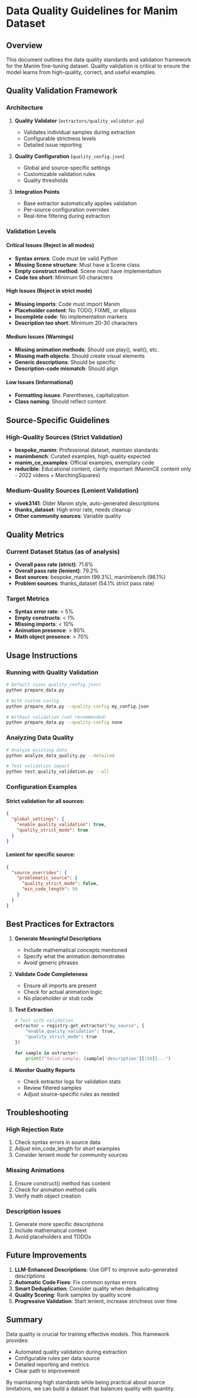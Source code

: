 # Data Quality Guidelines for Manim Dataset

## Overview

This document outlines the data quality standards and validation framework for the Manim fine-tuning dataset. Quality validation is critical to ensure the model learns from high-quality, correct, and useful examples.

## Quality Validation Framework

### Architecture

1. **Quality Validator** (`extractors/quality_validator.py`)
   - Validates individual samples during extraction
   - Configurable strictness levels
   - Detailed issue reporting

2. **Quality Configuration** (`quality_config.json`)
   - Global and source-specific settings
   - Customizable validation rules
   - Quality thresholds

3. **Integration Points**
   - Base extractor automatically applies validation
   - Per-source configuration overrides
   - Real-time filtering during extraction

### Validation Levels

#### Critical Issues (Reject in all modes)
- **Syntax errors**: Code must be valid Python
- **Missing Scene structure**: Must have a Scene class
- **Empty construct method**: Scene must have implementation
- **Code too short**: Minimum 50 characters

#### High Issues (Reject in strict mode)
- **Missing imports**: Code must import Manim
- **Placeholder content**: No TODO, FIXME, or ellipsis
- **Incomplete code**: No implementation markers
- **Description too short**: Minimum 20-30 characters

#### Medium Issues (Warnings)
- **Missing animation methods**: Should use play(), wait(), etc.
- **Missing math objects**: Should create visual elements
- **Generic descriptions**: Should be specific
- **Description-code mismatch**: Should align

#### Low Issues (Informational)
- **Formatting issues**: Parentheses, capitalization
- **Class naming**: Should reflect content

## Source-Specific Guidelines

### High-Quality Sources (Strict Validation)
- **bespoke_manim**: Professional dataset, maintain standards
- **manimbench**: Curated examples, high quality expected
- **manim_ce_examples**: Official examples, exemplary code
- **reducible**: Educational content, clarity important (ManimCE content only - 2022 videos + MarchingSquares)

### Medium-Quality Sources (Lenient Validation)
- **vivek3141**: Older Manim style, auto-generated descriptions
- **thanks_dataset**: High error rate, needs cleanup
- **Other community sources**: Variable quality

## Quality Metrics

### Current Dataset Status (as of analysis)
- **Overall pass rate (strict)**: 71.6%
- **Overall pass rate (lenient)**: 79.2%
- **Best sources**: bespoke_manim (99.3%), manimbench (98.1%)
- **Problem sources**: thanks_dataset (54.1% strict pass rate)

### Target Metrics
- **Syntax error rate**: < 5%
- **Empty constructs**: < 1%
- **Missing imports**: < 10%
- **Animation presence**: > 80%
- **Math object presence**: > 70%

## Usage Instructions

### Running with Quality Validation

```bash
# Default (uses quality_config.json)
python prepare_data.py

# With custom config
python prepare_data.py --quality-config my_config.json

# Without validation (not recommended)
python prepare_data.py --quality-config none
```

### Analyzing Data Quality

```bash
# Analyze existing data
python analyze_data_quality.py --detailed

# Test validation impact
python test_quality_validation.py --all
```

### Configuration Examples

#### Strict validation for all sources:
```json
{
  "global_settings": {
    "enable_quality_validation": true,
    "quality_strict_mode": true
  }
}
```

#### Lenient for specific source:
```json
{
  "source_overrides": {
    "problematic_source": {
      "quality_strict_mode": false,
      "min_code_length": 50
    }
  }
}
```

## Best Practices for Extractors

1. **Generate Meaningful Descriptions**
   - Include mathematical concepts mentioned
   - Specify what the animation demonstrates
   - Avoid generic phrases

2. **Validate Code Completeness**
   - Ensure all imports are present
   - Check for actual animation logic
   - No placeholder or stub code

3. **Test Extraction**
   ```python
   # Test with validation
   extractor = registry.get_extractor("my_source", {
       "enable_quality_validation": true,
       "quality_strict_mode": true
   })
   
   for sample in extractor:
       print(f"Valid sample: {sample['description'][:50]}...")
   ```

4. **Monitor Quality Reports**
   - Check extractor logs for validation stats
   - Review filtered samples
   - Adjust source-specific rules as needed

## Troubleshooting

### High Rejection Rate
1. Check syntax errors in source data
2. Adjust min_code_length for short examples
3. Consider lenient mode for community sources

### Missing Animations
1. Ensure construct() method has content
2. Check for animation method calls
3. Verify math object creation

### Description Issues
1. Generate more specific descriptions
2. Include mathematical context
3. Avoid placeholders and TODOs

## Future Improvements

1. **LLM-Enhanced Descriptions**: Use GPT to improve auto-generated descriptions
2. **Automatic Code Fixes**: Fix common syntax errors
3. **Smart Deduplication**: Consider quality when deduplicating
4. **Quality Scoring**: Rank samples by quality score
5. **Progressive Validation**: Start lenient, increase strictness over time

## Summary

Data quality is crucial for training effective models. This framework provides:
- Automated quality validation during extraction
- Configurable rules per data source
- Detailed reporting and metrics
- Clear path to improvement

By maintaining high standards while being practical about source limitations, we can build a dataset that balances quality with quantity.